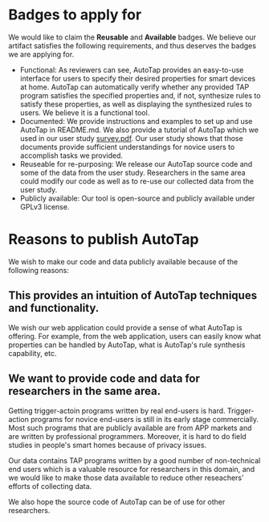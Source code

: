 # Badges to apply for
We would like to claim the **Reusable** and **Available** badges. We believe our artifact satisfies the following requirements, and thus deserves the badges we are applying for.
 - Functional: As reviewers can see, AutoTap provides an easy-to-use interface for users to specify their desired properties for smart devices at home. AutoTap can automatically verify whether any provided TAP program satisfies the specified properties and, if not, synthesize rules to satisfy these properties, as well as displaying the synthesized rules to users. We believe it is a functional tool.
 - Documented: We provide instructions and examples to set up and use AutoTap in README.md. We also provide a tutorial of AutoTap which we used in our user study [survey.pdf](./data/survey.pdf). Our user study shows that those documents provide sufficient understandings for novice users to accomplish tasks we provided.
 - Reuseable for re-purposing: We release our AutoTap source code and some of the data from the user study. Researchers in the same area could modify our code as well as to re-use our collected data from the user study.
 - Publicly available: Our tool is open-source and publicly available under GPLv3 license.

# Reasons to publish AutoTap
We wish to make our code and data publicly available because of the following reasons:
## This provides an intuition of AutoTap techniques and functionality.
We wish our web application could provide a sense of what AutoTap is offering. For example, from the web application, users can easily know what properties can be handled by AutoTap, what is AutoTap's rule synthesis capability, etc.
## We want to provide code and data for researchers in the same area.
Getting trigger-actoin programs written by real end-users is hard. Trigger-action programs for novice end-users is still in its early stage commercially. Most such programs that are publicly available are from APP markets and are written by professional programmers. Moreover, it is hard to do field studies in people's smart homes because of privacy issues.

Our data contains TAP programs written by a good number of non-technical end users which is a valuable resource for researchers in this domain, and we would like to make those data available to reduce other reseachers' efforts of collecting data. 

We also hope the source code of AutoTap can be of use for other researchers.

